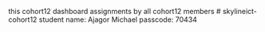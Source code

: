 this cohort12 dashboard assignments by all cohort12 members  # skylineict-cohort12
student name:  Ajagor Michael
passcode: 70434